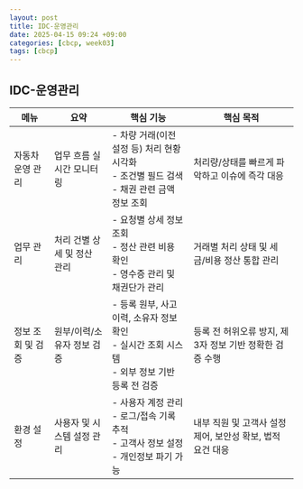 ```yaml
---
layout: post
title: IDC-운영관리
date: 2025-04-15 09:24 +09:00
categories: [cbcp, week03]
tags: [cbcp]
---
```


## IDC-운영관리

| 메뉴 | 요약 | 핵심 기능 | 핵심 목적 |
|-|-|-|-|
| 자동차 운영 관리 | 업무 흐름 실시간 모니터링 | - 차량 거래(이전 설정 등) 처리 현황 시각화 <br> - 조건별 필드 검색 <br> - 채권 관련 금액 정보 조회 | 처리량/상태를 빠르게 파악하고 이슈에 즉각 대응 |
| 업무 관리 | 처리 건별 상세 및 정산 관리 | - 요청별 상세 정보 조회 <br> - 정산 관련 비용 확인 <br> - 영수증 관리 및 채권단가 관리 | 거래별 처리 상태 및 세금/비용 정산 통합 관리  |
| 정보 조회 및 검증 | 원부/이력/소유자 정보 검증 | - 등록 원부, 사고 이력, 소유자 정보 확인 <br> - 실시간 조회 시스템 <br> - 외부 정보 기반 등록 전 검증 | 등록 전 허위오류 방지, 제 3자 정보 기반 정확한 검증 수행 |
| 환경 설정 | 사용자 및 시스템 설정 관리 | - 사용자 계정 관리 <br> - 로그/접속 기록 추적 <br> - 고객사 정보 설정 <br> - 개인정보 파기 가능 | 내부 직원 및 고객사 설정 제어, 보안성 확보, 법적 요건 대응 |